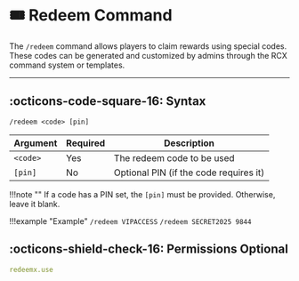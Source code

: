 # 🎟️ Redeem Command

The `/redeem` command allows players to claim rewards using special codes. These codes can be generated and customized by admins through the RCX command system or templates.

---

## :octicons-code-square-16: Syntax

```
/redeem <code> [pin]
```


| Argument | Required | Description                           |
|----------|----------|---------------------------------------|
| `<code>` | Yes      | The redeem code to be used            |
| `[pin]`  | No       | Optional PIN (if the code requires it)|

!!!note "" 
    If a code has a PIN set, the `[pin]` must be provided. Otherwise, leave it blank.


!!!example "Example"
    ```
        /redeem VIPACCESS
    ```
    ```
        /redeem SECRET2025 9844
    ```

## :octicons-shield-check-16: Permissions Optional

```yaml
redeemx.use
```